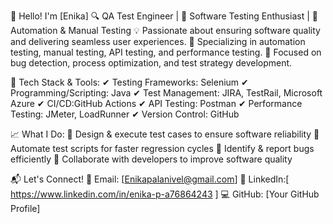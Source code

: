 👋 Hello! I'm [Enika]
🔍 QA Test Engineer | 🧪 Software Testing Enthusiast | 🔧 Automation & Manual Testing
💡 Passionate about ensuring software quality and delivering seamless user experiences.
🎯 Specializing in automation testing, manual testing, API testing, and performance testing.
🔎 Focused on bug detection, process optimization, and test strategy development.

🚀 Tech Stack & Tools:
✔ Testing Frameworks: Selenium
✔ Programming/Scripting: Java
✔ Test Management: JIRA, TestRail, Microsoft Azure
✔ CI/CD:GitHub Actions
✔ API Testing: Postman
✔ Performance Testing: JMeter, LoadRunner
✔ Version Control: GitHub

📈 What I Do:
🔹 Design & execute test cases to ensure software reliability
🔹 Automate test scripts for faster regression cycles
🔹 Identify & report bugs efficiently
🔹 Collaborate with developers to improve software quality


📬 Let's Connect!
📧 Email: [Enikapalanivel@gmail.com]
🔗 LinkedIn:[ https://www.linkedin.com/in/enika-p-a76864243 ]
💻 GitHub: [Your GitHub Profile]

<!---
Enika9080/Enika9080 is a ✨ special ✨ repository because its `README.md` (this file) appears on your GitHub profile.
You can click the Preview link to take a look at your changes.
--->
